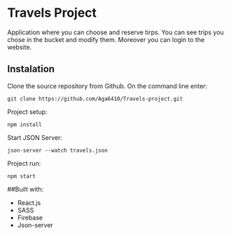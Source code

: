 # Travels Project
Application where you can choose and reserve tirps. You can see trips you chose in the bucket and modify them. Moreover you can login to the website. 


## Instalation 

Clone the source repository from Github. On the command line enter:

```
git clone https://github.com/Aga6410/Travels-project.git
```

Project setup:

```
npm install
```

Start JSON Server:

```
json-server --watch travels.json
```

Project run:

```
npm start
```

##Built with:
* React.js
* SASS
* Firebase
* Json-server
